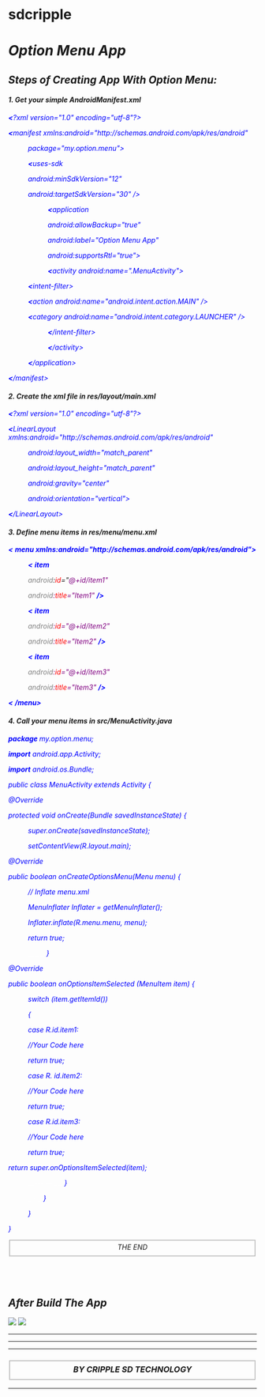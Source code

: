 # sdcripple
<!DOCTYPE html>
<html>
<head>
</head>
<body>
<i>
<h1>Option Menu App</h1>
<h2>Steps of Creating App With Option Menu:</h2>
<h4>1. Get your simple AndroidManifest.xml</h4>
<i style="color: blue">
<b><p><</b>?xml version="1.0" encoding="utf-8"?></p>
<b><p><</b>manifest xmlns:android="http://schemas.android.com/apk/res/android"</p>
<menu>
package="my.option.menu">

<b><p><</b>uses-sdk</p>
<p> android:minSdkVersion="12"</p>
<p> android:targetSdkVersion="30" /></p>
<menu>
<b><p><</b>application</p></menu>
<menu><p>android:allowBackup="true"</p>
<p>android:label="Option Menu App"</p>
<p>android:supportsRtl="true"></p></menu>
<menu><b><p><</b>activity android:name=".MenuActivity"></p></menu>
<b><p><</b>intent-filter></p>
<b><p><</b>action android:name="android.intent.action.MAIN" /></p>

<b><p><</b>category android:name="android.intent.category.LAUNCHER" /></p>
<menu><b><p><</b>/intent-filter></p></menu>
<menu> <b><p><</b>/activity></p></menu>
<b><p><</b>/application></p>
</menu>


<b><p><</b>/manifest></p>
</i>
<h4>2. Create the xml file in res/layout/main.xml</h4>
<i style="color: blue">
<b style="color: blue"><</b>?xml version="1.0" encoding="utf-8"?>
<b style="color: blue"><p><</b>LinearLayout xmlns:android="http://schemas.android.com/apk/res/android"</p>
<menu>
<p>android:layout_width="match_parent"</p>
<p>android:layout_height="match_parent"</p>
<p>android:gravity="center"</p>
<p>android:orientation="vertical"></p>

</menu>
<p><b style="color: blue"><</b>/LinearLayout></p>
</i>
<h4>3. Define menu items in res/menu/menu.xml</h4>
<b style="color: blue"><</b>
<b style="color: blue"><i>menu xmlns:android="http://schemas.android.com/apk/res/android"></b>
<menu>
<b style="color: blue"><</b>
<b style="color: blue">item</b>
<p><cite style="color: grey">android</cite>:<i style="color: red">id</i>="<i style="color: purple">@+id/item1"</p>
<p><cite style="color: gray">android</cite>:<i style="color: red">title</i>="Item1" <b style="color: blue">/></b></p>
<b style="color: blue"><</b>
<b style="color: blue">item</b>
<p><cite style="color: gray">android</cite>:<i style="color: red">id</i>="@+id/item2"</p>
<p><cite style="color: gray">android</cite>:<i style="color: red">title</i>="Item2" <b style="color: blue">/></p></b>
<b style="color: blue"><</b>
<b style="color: blue">item</b>
<p><cite style="color: grey">android</cite>:<i style="color: red">id</i>="@+id/item3"</p>
<p><cite style="color: grey">android</cite>:<i style="color: red">title</i>="Item3" <b style="color: blue">/></p></b>
</menu>
<b style="color: blue"><</b>
<b style="color: blue">/menu></b>
</i>
<h4>4. Call your menu items in src/MenuActivity.java</h4>
<i style="color: blue">
<p><b>package  </b>  my.option.menu;</p>


<p><b>import</b> android.app.Activity;</p>
<p><b>import</b> android.os.Bundle;</p>


<p>public class MenuActivity extends Activity {

<p>@Override</p>
<p>protected void onCreate(Bundle savedInstanceState) {</p>
<menu>
<p>super.onCreate(savedInstanceState);</p>
<p>setContentView(R.layout.main);</p>
</menu>
     
<p>@Override
<p> public boolean onCreateOptionsMenu(Menu menu) {</p>
<menu>
<p>// Inflate menu.xml
<p>MenuInflater Inflater = getMenuInflater();</p>
<p>Inflater.inflate(R.menu.menu, menu);</p>
<p>return true;
<p><a style="color: white">__   _ _ </a><param>}</param></p>
    
</menu>
<p>@Override</p>
<p>public boolean onOptionsItemSelected (MenuItem item) {</p>
<menu>
<p>switch (item.getItemId())</p>
<p>{</p>
<p>case R.id.item1:</p>
<p>//Your Code here</p>
<p>return true;</p>
<p>case R. id.item2:</p>
<p>//Your Code here</p>
<p>return true;</p>
<p>case R.id.item3:</p>
<p>//Your Code here</p>
<p>return true;</p>
</menu>
return super.onOptionsItemSelected(item);
<menu>
<a style="color: white">__---   -- _ _ </a><param>}</param>
<p><a style="color: white">_ -  _ </a><param>}</param></p>

</menu>
<menu>
<p>}</p>
</menu>
<p>}</p>
</i>
<center><fieldset>THE END</fieldset></center>
<br>
<br>
<br>
<h2>After Build The App</h2>
<img src="https://cripplesdtech.simdif.com/images/public/sd_63ddc1a4cbd83.png?no_cache=1675481054"></img>
<img src="https://cripplesdtech.simdif.com/images/public/sd_63ddc1fbd21a9.jpg?no_cache=1675481109"></img>
<hr>
<hr>
<hr>
<h3><fieldset><cite><i><center>BY CRIPPLE SD TECHNOLOGY</center></i></cite></fieldset></h3>
<hr>
</body>
</html>
